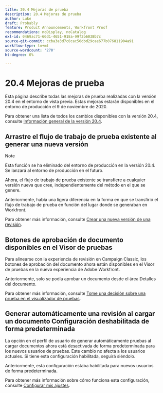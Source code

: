 ```yaml
---
title: 20.4 Mejoras de prueba
description: 20.4 Mejoras de prueba
author: Luke
draft: Probably
feature: Product Announcements, Workfront Proof
recommendations: noDisplay, noCatalog
exl-id: 0469ac71-66d1-4651-918a-99f2b6038b7c
source-git-commit: ccba3a3d7c0cac50dbd29cae677b076811904a91
workflow-type: tm+mt
source-wordcount: '270'
ht-degree: 0%

---
```


# 20.4 Mejoras de prueba

Esta página describe todas las mejoras de prueba realizadas con la versión 20.4 en el entorno de vista previa. Estas mejoras estarán disponibles en el entorno de producción el 9 de noviembre de 2020.

Para obtener una lista de todos los cambios disponibles con la versión 20.4, consulte [Información general de la versión 20.4](../../../product-announcements/product-releases/20.4-release-activity/20-4-release-overview.md).

## Arrastre el flujo de trabajo de prueba existente al generar una nueva versión

>[!NOTE]
>
>Esta función se ha eliminado del entorno de producción en la versión 20.4. Se lanzará al entorno de producción en el futuro.

Ahora, el flujo de trabajo de prueba existente se transfiere a cualquier versión nueva que cree, independientemente del método en el que se genere.

Anteriormente, había una ligera diferencia en la forma en que se transfirió el flujo de trabajo de prueba en función del lugar donde se generaban en Workfront.

Para obtener más información, consulte [Crear una nueva versión de una revisión](../../../review-and-approve-work/proofing/managing-proofs-within-workfront/create-new-proof-version.md).

## Botones de aprobación de documento disponibles en el Visor de pruebas

Para alinearse con la experiencia de revisión en Campaign Classic, los botones de aprobación del documento ahora están disponibles en el Visor de pruebas en la nueva experiencia de Adobe Workfront.

Anteriormente, solo se podía aprobar un documento desde el área Detalles del documento.

Para obtener más información, consulte [Tome una decisión sobre una prueba en el visualizador de pruebas](../../../review-and-approve-work/proofing/reviewing-proofs-within-workfront/make-a-decision-on-a-proof/make-decisions-on-proof.md).

## Generar automáticamente una revisión al cargar un documento Configuración deshabilitada de forma predeterminada

La opción en el perfil de usuario de generar automáticamente pruebas al cargar documentos ahora está desactivada de forma predeterminada para los nuevos usuarios de pruebas. Este cambio no afecta a los usuarios actuales. Si tiene esta configuración habilitada, seguirá siéndolo.

Anteriormente, esta configuración estaba habilitada para nuevos usuarios de forma predeterminada.

Para obtener más información sobre cómo funciona esta configuración, consulte [Configurar mis ajustes](../../../workfront-basics/manage-your-account-and-profile/configuring-your-user-profile/configure-my-settings.md).
